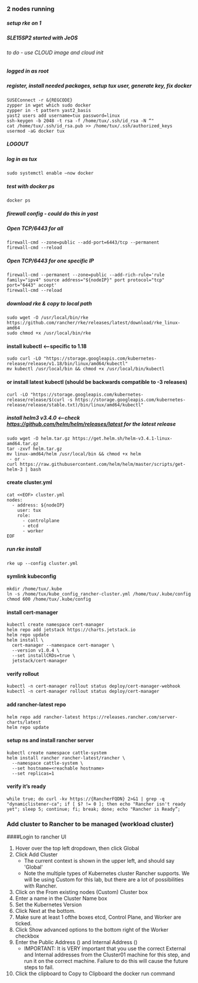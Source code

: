 ### 2 nodes running
##### setup rke on 1
#####   SLE15SP2 started with JeOS
###### to do - use CLOUD image and cloud init
##### logged in as root
#####    register, install needed packages, setup tux user, generate key, fix docker
 ```
 SUSEConnect -r &{REGCODE}
 zypper in wget which sudo docker
 zypper in -t pattern yast2_basis
 yast2 users add username=tux password=linux
 ssh-keygen -b 2048 -t rsa -f /home/tux/.ssh/id_rsa -N “"
 cat /home/tux/.ssh/id_rsa.pub >> /home/tux/.ssh/authorized_keys
 usermod -aG docker tux
```
##### LOGOUT
##### log in as tux
```
sudo systemctl enable —now docker
```

##### test with docker ps
```
docker ps
```

##### firewall config - could do this in yast
##### Open TCP/6443 for all
```
firewall-cmd --zone=public --add-port=6443/tcp --permanent
firewall-cmd --reload
```

##### Open TCP/6443 for one specific IP
```
firewall-cmd --permanent --zone=public --add-rich-rule='rule family="ipv4" source address="${nodeIP}" port protocol="tcp" port="6443" accept'
firewall-cmd --reload
```

#####    download rke & copy to local path
```
sudo wget -O /usr/local/bin/rke https://github.com/rancher/rke/releases/latest/download/rke_linux-amd64
sudo chmod +x /usr/local/bin/rke
```
####    install kubectl <--specific to 1.18
```
sudo curl -LO "https://storage.googleapis.com/kubernetes-release/release/v1.18/bin/linux/amd64/kubectl"
mv kubectl /usr/local/bin && chmod +x /usr/local/bin/kubectl
```
#### or install latest kubectl (should be backwards compatible to -3 releases)
```
curl -LO "https://storage.googleapis.com/kubernetes-release/release/$(curl -s https://storage.googleapis.com/kubernetes-release/release/stable.txt)/bin/linux/amd64/kubectl"
```
#####    install helm3 v3.4.0 <--check https://github.com/helm/helm/releases/latest for the latest release
```
sudo wget -O helm.tar.gz https://get.helm.sh/helm-v3.4.1-linux-amd64.tar.gz
tar -zxvf helm.tar.gz
mv linux-amd64/helm /usr/local/bin && chmod +x helm
 - or -
curl https://raw.githubusercontent.com/helm/helm/master/scripts/get-helm-3 | bash
```
####    create cluster.yml
```
cat <<EOF> cluster.yml
nodes:
  - address: ${nodeIP}
    user: tux
    role:
      - controlplane
      - etcd
      - worker
EOF
```
##### run rke install
```
rke up --config cluster.yml
```
#### symlink kubeconfig
```
mkdir /home/tux/.kube
ln -s /home/tux/kube_config_rancher-cluster.yml /home/tux/.kube/config
chmod 600 /home/tux/.kube/config
```

#### install cert-manager
```
kubectl create namespace cert-manager
helm repo add jetstack https://charts.jetstack.io
helm repo update
helm install \
  cert-manager --namespace cert-manager \
  --version v1.0.4 \
  --set installCRDs=true \
  jetstack/cert-manager
```
#### verify rollout
```
kubectl -n cert-manager rollout status deploy/cert-manager-webhook
kubectl -n cert-manager rollout status deploy/cert-manager
```
#### add rancher-latest repo
```
helm repo add rancher-latest https://releases.rancher.com/server-charts/latest
helm repo update
```

#### setup ns and install rancher server
```
kubectl create namespace cattle-system
helm install rancher rancher-latest/rancher \
  --namespace cattle-system \
  --set hostname=<reachable hostname>
  --set replicas=1
```
#### verify it’s ready
```
while true; do curl -kv https://{RancherFQDN} 2>&1 | grep -q "dynamiclistener-ca"; if [ $? != 0 ]; then echo "Rancher isn't ready yet"; sleep 5; continue; fi; break; done; echo "Rancher is Ready”;
```
### Add cluster to Rancher to be managed (workload cluster)
####Login to rancher UI
1. Hover over the top left dropdown, then click Global
2. Click Add Cluster
    * The current context is shown in the upper left, and should say 'Global'
    * Note the multiple types of Kubernetes cluster Rancher supports. We will be using Custom for this lab, but there are a lot of possibilities with Rancher.
3. Click on the From existing nodes (Custom) Cluster box
4. Enter a name in the Cluster Name box
5. Set the Kubernetes Version
6. Click Next at the bottom.
7. Make sure at least 1 ofthe boxes etcd, Control Plane, and Worker are ticked.
8. Click Show advanced options to the bottom right of the Worker checkbox
9. Enter the Public Address () and Internal Address ()
    * IMPORTANT: It is VERY important that you use the correct External and Internal addresses from the Cluster01 machine for this step, and run it on the correct machine. Failure to do this will cause the future steps to fail.
10. Click the clipboard to Copy to Clipboard the docker run command
